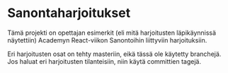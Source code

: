 # Sanontaharjoitukset

Tämä projekti on opettajan esimerkit (eli mitä harjoitusten läpikäynnissä näytettiin) Academyn React-viikon Sanontoihin liittyviin harjoituksiin.

Eri harjoitusten osat on tehty masteriin, eikä tässä ole käytetty branchejä. Jos haluat eri harjoitusten tilanteisiin, niin käytä committien tagejä.

